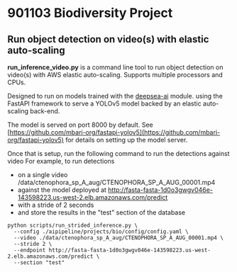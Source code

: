 # 901103 Biodiversity Project

## Run object detection on video(s) with elastic auto-scaling

**run_inference_video.py** is a command line tool to run object detection on video(s) with AWS elastic auto-scaling.
Supports multiple processors and CPUs.

Designed to run on models trained with the [deepsea-ai](https://github.com/mbari-org/deepsea-ai) module.
using the FastAPI framework to serve a YOLOv5 model backed by an elastic auto-scaling back-end.

The model is served on port 8000 by default. 
See [https://github.com/mbari-org/fastapi-yolov5](https://github.com/mbari-org/fastapi-yolov5) for details on
setting up the model server.

Once that is setup, run the following command to run the detections against video
For example, to run detections 
- on a single video /data/ctenophora_sp_A_aug/CTENOPHORA_SP_A_AUG_00001.mp4
- against the model deployed at http://fasta-fasta-1d0o3gwgv046e-143598223.us-west-2.elb.amazonaws.com/predict
- with a stride of 2 seconds
- and store the results in the "test" section of the database
    
```shell
python scripts/run_strided_inference.py \
  --config ./aipipeline/projects/bio/config/config.yaml \
  --video ./data/ctenophora_sp_A_aug/CTENOPHORA_SP_A_AUG_00001.mp4 \
  --stride 2 \
  --endpoint http://fasta-fasta-1d0o3gwgv046e-143598223.us-west-2.elb.amazonaws.com/predict \
  --section "test"
```